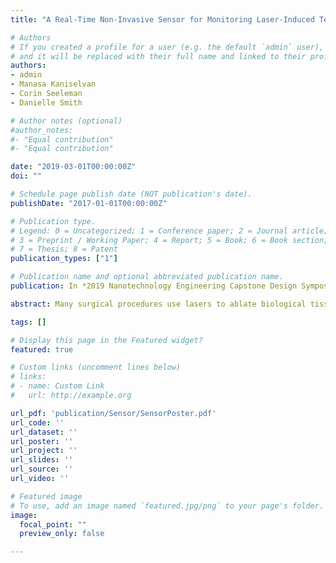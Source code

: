 ```yaml
---
title: "A Real-Time Non-Invasive Sensor for Monitoring Laser-Induced Temperature in Medical Applications"

# Authors
# If you created a profile for a user (e.g. the default `admin` user), write the username (folder name) here
# and it will be replaced with their full name and linked to their profile.
authors:
- admin
- Manasa Kaniselvan
- Corin Seeleman
- Danielle Smith

# Author notes (optional)
#author_notes:
#- "Equal contribution"
#- "Equal contribution"

date: "2019-03-01T00:00:00Z"
doi: ""

# Schedule page publish date (NOT publication's date).
publishDate: "2017-01-01T00:00:00Z"

# Publication type.
# Legend: 0 = Uncategorized; 1 = Conference paper; 2 = Journal article;
# 3 = Preprint / Working Paper; 4 = Report; 5 = Book; 6 = Book section;
# 7 = Thesis; 8 = Patent
publication_types: ["1"]

# Publication name and optional abbreviated publication name.
publication: In *2019 Nanotechnology Engineering Capstone Design Symposium*

abstract: Many surgical procedures use lasers to ablate biological tissue, such as laser photocoagulation for preventing retinal detachment. For these procedures to succeed, the amount of heat generated by the laser at the point of contact must be carefully monitored, and there is currently no way to do this reliably. To this end we propose the use of molecular beacon probes with temperature-dependent fluorescence properties. These probes, encased in a gel matrix to be representative of the human eye, will act as an accurate, real time, non-invasive temperature sensor. Our design consists of a frequency-regulated system in which fluorescence is extracted from the probes and converted into a real-time temperature signal. Awarded the Nanotechnology Engineering Design Symposium Award for excellent poster and presentation.

tags: []

# Display this page in the Featured widget?
featured: true

# Custom links (uncomment lines below)
# links:
# - name: Custom Link
#   url: http://example.org

url_pdf: 'publication/Sensor/SensorPoster.pdf'
url_code: ''
url_dataset: ''
url_poster: ''
url_project: ''
url_slides: ''
url_source: ''
url_video: ''

# Featured image
# To use, add an image named `featured.jpg/png` to your page's folder.
image:
  focal_point: ""
  preview_only: false

---
```

